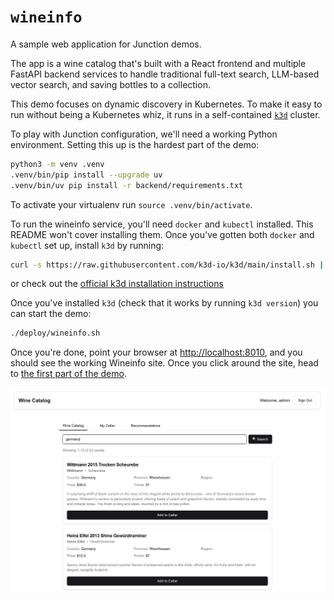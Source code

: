 # `wineinfo`

A sample web application for Junction demos.

The app is a wine catalog that's built with a React frontend and multiple
FastAPI backend services to handle traditional full-text search, LLM-based
vector search, and saving bottles to a collection.

This demo focuses on dynamic discovery in Kubernetes. To make it easy to run
without being a Kubernetes whiz, it runs in a self-contained [`k3d`][k3d]
cluster.

To play with Junction configuration, we'll need a working Python environment.
Setting this up is the hardest part of the demo:

```bash
python3 -m venv .venv
.venv/bin/pip install --upgrade uv
.venv/bin/uv pip install -r backend/requirements.txt
```

To activate your virtualenv run `source .venv/bin/activate`.

To run the wineinfo service, you'll need `docker` and `kubectl` installed. This
README won't cover installing them. Once you've gotten both `docker` and
`kubectl` set up, install `k3d` by running:

```bash
curl -s https://raw.githubusercontent.com/k3d-io/k3d/main/install.sh | bash
```

or check out the [official k3d installation instructions][k3d-install]

[k3d]: https://k3d.io/
[k3d-install]: https://k3d.io/v5.7.4/#install-script

Once you've installed `k3d` (check that it works by running `k3d version`) you
can start the demo:

```bash
./deploy/wineinfo.sh
```

Once you're done, point your browser at <http://localhost:8010>, and you should
see the working Wineinfo site. Once you click around the site,
head to [the first part of the demo](demo/01_intro.md).

![A screenshot of the demo UI](./demo/images/homepage.jpg)
